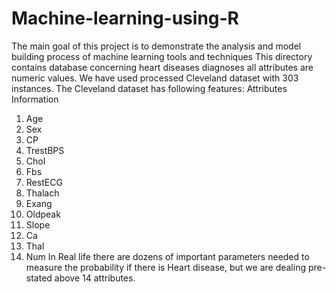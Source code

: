 # Machine-learning-using-R
The main goal of this project is to demonstrate the analysis and model  building process of machine learning tools and techniques
This directory contains database concerning heart diseases diagnoses 
all attributes are numeric values. We have used processed Cleveland 
dataset with 303 instances. The Cleveland dataset has following 
features:
Attributes Information
1. Age
2. Sex
3. CP
4. TrestBPS
5. Chol
6. Fbs
7. RestECG
8. Thalach
9. Exang
10. Oldpeak
11. Slope
12. Ca
13. Thal
14. Num
In Real life there are dozens of important parameters needed to measure 
the probability if there is Heart disease, but we are dealing pre-stated 
above 14 attributes.

